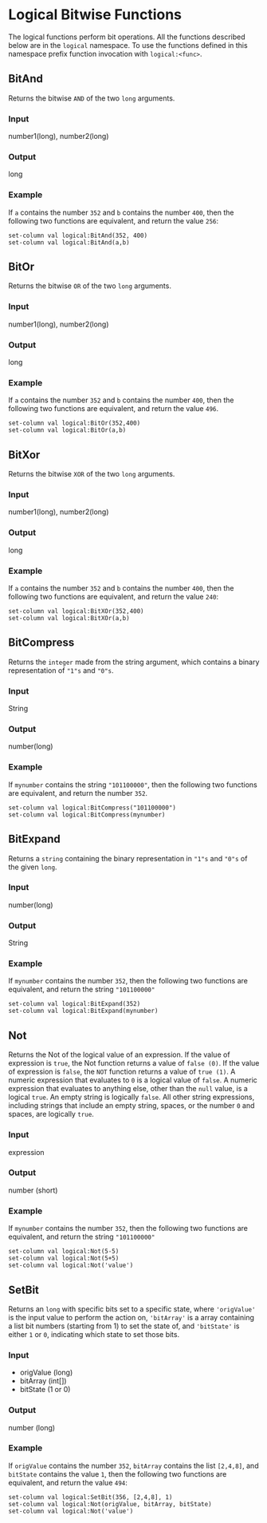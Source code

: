 # Logical Bitwise Functions

The logical functions perform bit operations. All the functions described below are in the 
`logical` namespace. To use the functions defined in this namespace prefix function invocation with `logical:<func>`.

## BitAnd
Returns the bitwise `AND` of the two `long` arguments.

### Input
number1(long), number2(long)

### Output
long

### Example
If `a` contains the number `352` and `b` contains the number `400`, 
then the following two functions are equivalent, and return the value `256`:
```
set-column val logical:BitAnd(352, 400)
set-column val logical:BitAnd(a,b)
```

## BitOr
Returns the bitwise `OR` of the two `long` arguments.

### Input
number1(long), number2(long)

### Output
long

### Example
If `a` contains the number `352` and `b` contains the number `400`, 
then the following two functions are equivalent, and return the value `496`.

```
set-column val logical:BitOr(352,400)
set-column val logical:BitOr(a,b)
```

## BitXor
Returns the bitwise `XOR` of the two `long` arguments.

### Input
number1(long), number2(long)

### Output
long

### Example

If `a` contains the number `352` and `b` contains the number `400`, 
then the following two functions are equivalent, and return the value `240`:

```
set-column val logical:BitXOr(352,400)
set-column val logical:BitXOr(a,b)
```

## BitCompress
Returns the `integer` made from the string argument, 
which contains a binary representation of `"1"s` and `"0"s`.

### Input
String

### Output
number(long)

### Example
If `mynumber` contains the string `"101100000"`, 
then the following two functions are equivalent, and return the number `352`.
```
set-column val logical:BitCompress("101100000")
set-column val logical:BitCompress(mynumber)
```

## BitExpand
Returns a `string` containing the binary representation in `"1"s` and `"0"s` 
of the given `long`.

### Input
number(long)

### Output
String

### Example
If `mynumber` contains the number `352`, then the following two functions 
are equivalent, and return the string `"101100000"`
```
set-column val logical:BitExpand(352)
set-column val logical:BitExpand(mynumber)
```

## Not
Returns the Not of the logical value of an expression. If the value of expression is `true`, the Not function 
returns a value of `false (0)`. If the value of expression is `false`, the `NOT` function returns a value of `true (1)`. 
A numeric expression that evaluates to `0` is a logical value of `false`. A numeric expression that evaluates to 
anything else, other than the `null` value, is a logical `true`. An empty string is logically `false`. All other string 
expressions, including strings that include an empty string, spaces, or the number `0` and spaces, are logically `true`.

### Input
expression

### Output
number (short)

### Example
If `mynumber` contains the number `352`, then the following two functions are equivalent, 
and return the string `"101100000"`
```
set-column val logical:Not(5-5)
set-column val logical:Not(5+5)
set-column val logical:Not('value')
```

## SetBit
Returns an `long` with specific bits set to a specific state, where `'origValue'` is the input value to perform 
the action on, `'bitArray'` is a array containing a list bit numbers (starting from 1) to set the state of, 
and `'bitState'` is either `1` or `0`, indicating which state to set those bits.

### Input

 - origValue (long)
 - bitArray (int[])
 - bitState (1 or 0)

### Output

number (long)

### Example
If `origValue` contains the number `352`, `bitArray` contains the list `[2,4,8]`, and `bitState` 
contains the value `1`, then the following two functions are equivalent, and return the value `494`:

```
set-column val logical:SetBit(356, [2,4,8], 1)
set-column val logical:Not(origValue, bitArray, bitState)
set-column val logical:Not('value')
```


